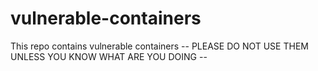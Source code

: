 # vulnerable-containers
This repo contains vulnerable containers -- PLEASE DO NOT USE THEM UNLESS YOU KNOW WHAT ARE YOU DOING --
